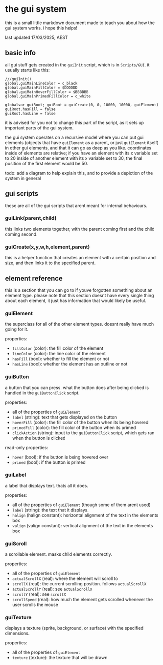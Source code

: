 # the gui system
this is a small little markdown document made to teach you about how the gui system works. i hope this helps!

last updated 17/03/2025, AEST

## basic info
all gui stuff gets created in the `guiInit` script, which is in `Scripts/GUI`. it usually starts like this:
```gml
///guiInit()
global.guiMainLineColor = c_black
global.guiMainFillColor = $DDDDDD
global.guiMainHoverFillColor = $BBBBBB
global.guiMainPrimedFillColor = c_white

globalvar guiRoot; guiRoot = guiCreate(0, 0, 10000, 10000, guiElement)
guiRoot.hasFill = false
guiRoot.hasLine = false
```
it is advised for you not to change this part of the script, as it sets up important parts of the gui system.

the gui system operates on a recursive model where you can put gui elements (objects that have `guiElement` as a parent, or just `guiElement` itself) in other gui elements, and that it can go as deep as you like. coordinates inside of elements are relative; if you have an element with its x variable set to 20 inside of another element with its x variable set to 30, the final position of the first element would be 50.

todo: add a diagram to help explain this, and to provide a depiction of the system in general

## gui scripts
these are all of the gui scripts that arent meant for internal behaviours.

### guiLink(parent,child)
this links two elements together, with the parent coming first and the child coming second.

### guiCreate(x,y,w,h,element,parent)
this is a helper function that creates an element with a certain position and size, and then links it to the specified parent.

## element reference
this is a section that you can go to if youve forgotten something about an element type. please note that this section doesnt have every single thing about each element, it just has information that would likely be useful.

### guiElement
the superclass for all of the other element types. doesnt really have much going for it.

properties:
* `fillColor` (color): the fill color of the element
* `lineColor` (color): the line color of the element
* `hasFill` (bool): whether to fill the element or not
* `hasLine` (bool): whether the element has an outline or not

### guiButton
a button that you can press. what the button does after being clicked is handled in the `guiButtonClick` script.

properties:
* all of the properties of `guiElement`
* `label` (string): text that gets displayed on the button
* `hoverFill` (color): the fill color of the button when its being hovered
* `primedFill` (color): the fill color of the button when its primed
* `clickAction` (string): input to the `guiButtonClick` script, which gets ran when the button is clicked

read-only properties:
* `hover` (bool): if the button is being hovered over
* `primed` (bool): if the button is primed

### guiLabel
a label that displays text. thats all it does.

properties:
* all of the properties of `guiElement` (though some of them arent used)
* `label` (string): the text that it displays.
* `halign` (halign constant): horizontal alignment of the text in the elements box
* `valign` (valign constant): vertical alignment of the text in the elements box

### guiScroll
a scrollable element. masks child elements correctly.

properties:
* all of the properties of `guiElement`
* `actualScrollX` (real): where the element will scroll to
* `scrollX` (real): the current scrolling position. follows `actualScrollX`
* `actualScrollY` (real): see `actualScrollX`
* `scrollY` (real): see `scrollX`
* `scrollSpeed` (real): how much the element gets scrolled whenever the user scrolls the mouse

### guiTexture
displays a texture (sprite, background, or surface) with the specified dimensions.

properties:
* all of the properties of `guiElement`
* `texture` (texture): the texture that will be drawn